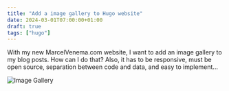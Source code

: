 ```yaml
---
title: "Add a image gallery to Hugo website"
date: 2024-03-01T07:00:00+01:00
draft: true
tags: ["hugo"]
---
```


With my new MarcelVenema.com website, I want to add an image gallery to my blog posts. How can I do that? Also, it has to be responsive, must be open source, separation between code and data, and easy to implement...

![Image Gallery](img/title.jpg)





